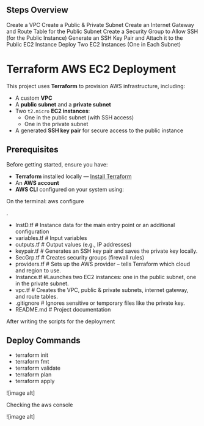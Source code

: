 ## Steps Overview
Create a VPC
Create a Public & Private Subnet
Create an Internet Gateway and Route Table for the Public Subnet
Create a Security Group to Allow SSH (for the Public Instance)
Generate an SSH Key Pair and Attach it to the Public EC2 Instance
Deploy Two EC2 Instances (One in Each Subnet)

#  Terraform AWS EC2 Deployment

This project uses **Terraform** to provision AWS infrastructure, including:
- A custom **VPC**
- A **public subnet** and a **private subnet**
- Two `t2.micro` **EC2 instances**:
  - One in the public subnet (with SSH access)
  - One in the private subnet
- A generated **SSH key pair** for secure access to the public instance


##  Prerequisites

Before getting started, ensure you have:

- **Terraform** installed locally — [Install Terraform](https://developer.hashicorp.com/terraform/downloads)
- An **AWS account**
- **AWS CLI** configured on your system using:

On the terminal:
aws configure

.
- InstD.tf           # Instance data for the main entry point or an additional configuration
- variables.tf      # Input variables
- outputs.tf        # Output values (e.g., IP addresses)
- keypair.tf     # Generates an SSH key pair and saves the private key locally.
- SecGrp.tf     # Creates security groups (firewall rules)
- providers.tf  # Sets up the AWS provider – tells Terraform which cloud and region to use.
- Instance.tf  #Launches two EC2 instances: one in the public subnet, one in the private subnet.
- vpc.tf      # Creates the VPC, public & private subnets, internet gateway, and route tables.
- .gitignore  # 	Ignores sensitive or temporary files like the private key.
- README.md         # Project documentation

After writing the scripts for the deployment

## Deploy Commands
- terraform init
- terraform fmt
- terraform validate
- terraform plan
- terraform apply

![image alt]

Checking the aws console

![image alt]


